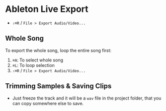 # Ableton Live Export

- `⇧⌘R` / `File > Export Audio/Video...`

## Whole Song

To export the whole song, loop the entire song first:

1. `⌘A`: To select whole song
2. `⌘L`: To loop selection
3. `⇧⌘R` / `File > Export Audio/Video...`

## Trimming Samples & Saving Clips

- Just freeze the track and it will be a `wav` file in the project folder, that you can copy somewhere else to save.